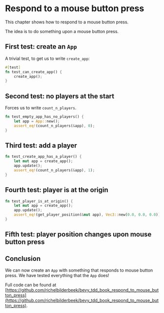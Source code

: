 # Respond to a mouse button press

This chapter shows how to respond to a mouse button press.

The idea is to do something upon a mouse button press.

## First test: create an `App`

A trivial test, to get us to write `create_app`:

```rust
#[test]
fn test_can_create_app() {
    create_app();
}
```

## Second test: no players at the start

Forces us to write `count_n_players`.

```rust
fn test_empty_app_has_no_players() {
    let app = App::new();
    assert_eq!(count_n_players(&app), 0);
}
```

## Third test: add a player

```rust
fn test_create_app_has_a_player() {
    let mut app = create_app();
    app.update();
    assert_eq!(count_n_players(&app), 1);
}
```

## Fourth test: player is at the origin

```rust
fn test_player_is_at_origin() {
    let mut app = create_app();
    app.update();
    assert_eq!(get_player_position(&mut app), Vec3::new(0.0, 0.0, 0.0));
}
```

## Fifth test: player position changes upon mouse button press

## Conclusion

We can now create an `App` with something that responds
to mouse button press.
We have tested everything that the `App` does!

Full code can be found at [https://github.com/richelbilderbeek/bevy_tdd_book_respond_to_mouse_button_press](https://github.com/richelbilderbeek/bevy_tdd_book_respond_to_mouse_button_press).
